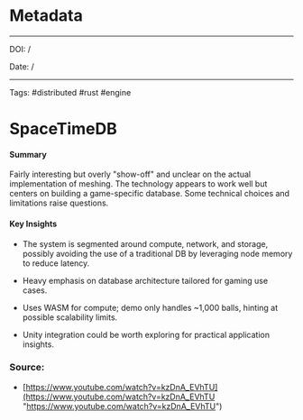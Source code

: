 

# Metadata

---

DOI: /

Date: /

---

Tags: #distributed #rust #engine

# SpaceTimeDB

#### Summary
Fairly interesting but overly "show-off" and unclear on the actual implementation of meshing. The technology appears to work well but centers on building a game-specific database. Some technical choices and limitations raise questions.


#### Key Insights
- The system is segmented around compute, network, and storage, possibly avoiding the use of a traditional DB by leveraging node memory to reduce latency.

- Heavy emphasis on database architecture tailored for gaming use cases.

- Uses WASM for compute; demo only handles ~1,000 balls, hinting at possible scalability limits.

- Unity integration could be worth exploring for practical application insights.

### Source:
- [https://www.youtube.com/watch?v=kzDnA_EVhTU](https://www.youtube.com/watch?v=kzDnA_EVhTU "https://www.youtube.com/watch?v=kzDnA_EVhTU")
